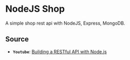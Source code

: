 # NodeJS Shop
A simple shop rest api with NodeJS, Express, MongoDB.

## Source
- **`Youtube`**: [Building a RESTful API with Node.js](https://www.youtube.com/playlist?list=PL55RiY5tL51q4D-B63KBnygU6opNPFk_q)
